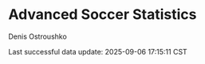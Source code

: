 # Advanced Soccer Statistics
Denis Ostroushko

<!-- gfm -->

Last successful data update: 2025-09-06 17:15:11 CST
